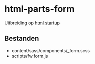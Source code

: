 html-parts-form
===============

Uitbreiding op [html startup](https://github.com/am-impact/html-startup)

Bestanden
---------
 * content/sass/components/_form.scss
 * scripts/fw.form.js